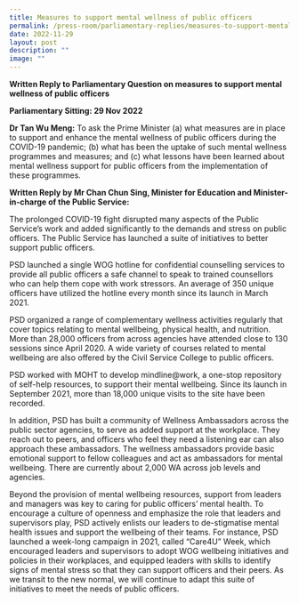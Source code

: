 ```yaml
---
title: Measures to support mental wellness of public officers
permalink: /press-room/parliamentary-replies/measures-to-support-mental-wellness-of-public-officers/
date: 2022-11-29
layout: post
description: ""
image: ""
---
```


**Written Reply to Parliamentary Question on measures to support mental wellness of public officers** 

**Parliamentary Sitting: 29 Nov 2022**  
  
**Dr Tan Wu Meng:** To ask the Prime Minister (a) what measures are in place to support and enhance the mental wellness of public officers during the COVID-19 pandemic; (b) what has been the uptake of such mental wellness programmes and measures; and (c) what lessons have been learned about mental wellness support for public officers from the implementation of these programmes.  
  
**Written Reply by Mr Chan Chun Sing, Minister for Education and Minister-in-charge of the Public Service:**  
  
The prolonged COVID-19 fight disrupted many aspects of the Public Service’s work and added significantly to the demands and stress on public officers. The Public Service has launched a suite of initiatives to better support public officers.  
  
PSD launched a single WOG hotline for confidential counselling services to provide all public officers a safe channel to speak to trained counsellors who can help them cope with work stressors. An average of 350 unique officers have utilized the hotline every month since its launch in March 2021.  
  
PSD organized a range of complementary wellness activities regularly that cover topics relating to mental wellbeing, physical health, and nutrition. More than 28,000 officers from across agencies have attended close to 130 sessions since April 2020. A wide variety of courses related to mental wellbeing are also offered by the Civil Service College to public officers.  
  
PSD worked with MOHT to develop mindline@work, a one-stop repository of self-help resources, to support their mental wellbeing. Since its launch in September 2021, more than 18,000 unique visits to the site have been recorded.   
  
In addition, PSD has built a community of Wellness Ambassadors across the public sector agencies, to serve as added support at the workplace. They reach out to peers, and officers who feel they need a listening ear can also approach these ambassadors. The wellness ambassadors provide basic emotional support to fellow colleagues and act as ambassadors for mental wellbeing. There are currently about 2,000 WA across job levels and agencies.  
  
Beyond the provision of mental wellbeing resources, support from leaders and managers was key to caring for public officers’ mental health. To encourage a culture of openness and emphasize the role that leaders and supervisors play, PSD actively enlists our leaders to de-stigmatise mental health issues and support the wellbeing of their teams. For instance, PSD launched a week-long campaign in 2021, called “Care4U” Week, which encouraged leaders and supervisors to adopt WOG wellbeing initiatives and policies in their workplaces, and equipped leaders with skills to identify signs of mental stress so that they can support officers and their peers. As we transit to the new normal, we will continue to adapt this suite of initiatives to meet the needs of public officers.